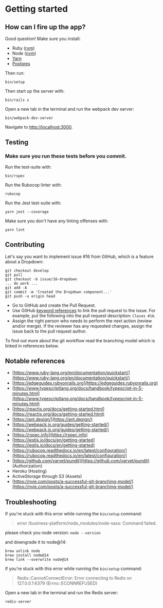 # Getting started 

## How can I fire up the app?
Good question! Make sure you install:
- Ruby ([rvm](https://rvm.io/rvm/install))
- Node ([nvm](https://github.com/nvm-sh/nvm#installing-and-updating))
- [Yarn](https://yarnpkg.com/lang/en/docs/install/#mac-stable)
- [Postgres](https://postgresapp.com/)

Then run:

`bin/setup`

Then start up the server with:

`bin/rails s`

Open a new tab in the terminal and run the webpack dev server:

`bin/webpack-dev-server`

Navigate to [http://localhost:3000](http://localhost:3000).

## Testing
### Make sure you run these tests before you commit.

Run the test-suite with:

`bin/rspec`

Run the Rubocop linter with:

`rubocop`

Run the Jest test-suite with:

`yarn jest --coverage`

Make sure you don't have any linting offenses with:

`yarn lint`

## Contributing

Let's say you want to implement issue #16 from GitHub, which is a feature about a Dropdown:

```
git checkout develop
git pull
git checkout -b issue/16-dropdown
... do work ...
git add -A
git commit -m 'Created the Dropdown component...'
git push -u origin head
```

- Go to GitHub and create the Pull Request.
- Use GitHub [keyword references](https://help.github.com/en/articles/closing-issues-using-keywords#about-issue-references) to link the pull request to the issue. For example, put the following into the pull request description: `Closes #16`.
- Assign the right person who needs to perform the next action (review and/or merge). If the reviewer has any requested changes, assign the issue back to the pull request author.

To find out more about the git workflow read the branching model which is linked in references below.

## Notable references
- [https://www.ruby-lang.org/en/documentation/quickstart/](https://www.ruby-lang.org/en/documentation/quickstart/)
- [https://edgeguides.rubyonrails.org](https://edgeguides.rubyonrails.org)
- [https://www.typescriptlang.org/docs/handbook/typescript-in-5-minutes.html](https://www.typescriptlang.org/docs/handbook/typescript-in-5-minutes.html)
- [https://reactjs.org/docs/getting-started.html](https://reactjs.org/docs/getting-started.html)
- [https://ant.design/](https://ant.design/)
- [https://webpack.js.org/guides/getting-started/](https://webpack.js.org/guides/getting-started/)
- [https://rspec.info](https://rspec.info)
- [https://jestjs.io/docs/en/getting-started](https://jestjs.io/docs/en/getting-started)
- [https://rubocop.readthedocs.io/en/latest/configuration/](https://rubocop.readthedocs.io/en/latest/configuration/)
- [https://github.com/varvet/pundit](https://github.com/varvet/pundit) (Authorization)
- Heroku (Hosting)
- ActiveStorage through S3 (Assets)
- [https://nvie.com/posts/a-successful-git-branching-model/](https://nvie.com/posts/a-successful-git-branching-model/)

## Troubleshooting
If you're stuck with this error while running the `bin/setup` command:

> error /business-platform/node_modules/node-sass: Command failed.

please check you node version:
`node --version`

and downgrade it to node@14:
```
brew unlink node
brew install node@14
brew link --overwrite node@14
```

If you're stuck with this error while running the `bin/setup` command:

> Redis::CannotConnectError: Error connecting to Redis on 127.0.0.1:6379 (Errno::ECONNREFUSED)

Open a new tab in the terminal and run the Redis server:

`redis-server`
